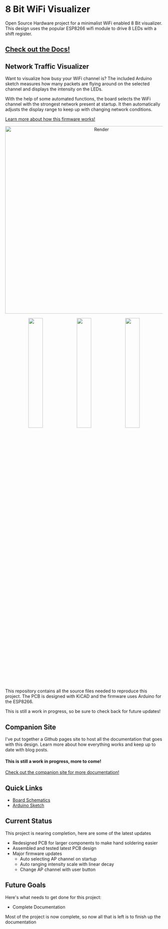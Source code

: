 # 8 Bit WiFi Visualizer
Open Source Hardware project for a minimalist WiFi enabled 8 Bit visualizer. This design uses the popular ESP8266 wifi module to drive 8 LEDs with a shift register.
<h2><a href="https://stasiselectronics.github.io/8BitWiFiVisualizer/docs/">Check out the Docs!</a></h2>
  
## Network Traffic Visualizer
Want to visualize how busy your WiFi channel is? The included Arduino sketch measures how many packets are flying around on the selected channel and displays the intensity on the LEDs.

With the help of some automated functions, the board selects the WiFi channel with the strongest network present at startup. It then automatically adjusts the display range to keep up with changing network conditions.

[Learn more about how this firmware works!](https://stasiselectronics.github.io/8BitWiFiVisualizer/docs/enclosure/automatic-firmware/)

<p align="center">
  <img src="https://raw.githubusercontent.com/ChandlerMcCowan/8BitWiFiVisualizer/master/Hardware%20Files/3D%20Model/8Bit_WiFi_Visualizer_PCBA.png" alt="Render" width="600"/>
</p>

<p align="center">
  <img src="https://github.com/stasiselectronics/8BitWiFiVisualizer/raw/gh-pages/assets/images/pcba_left.JPG" width="30%" />
  <img src="https://github.com/stasiselectronics/8BitWiFiVisualizer/raw/gh-pages/assets/images/pcba_front.JPG" width="30%" /> 
  <img src="https://github.com/stasiselectronics/8BitWiFiVisualizer/raw/gh-pages/assets/images/pcba_right.JPG" width="30%" />
</p>
This repository contains all the source files needed to reproduce this project. The PCB is designed with KiCAD and the firmware uses Arduino for the ESP8266.

This is still a work in progress, so be sure to check back for future updates!

## Companion Site
I've put together a Github pages site to host all the documentation that goes with this design. Learn more about how everything works and keep up to date with blog posts. 

<h4>This is still a work in progress, more to come!</h4>

[Check out the companion site for more documentation!](https://stasiselectronics.github.io/8BitWiFiVisualizer/)


## Quick Links
- [Board Schematics](https://github.com/stasiselectronics/8BitWiFiVisualizer/blob/master/Hardware%20Files/PDFs/8Bit_WiFi_Visualizer_Schematic.pdf)
- [Arduino Sketch](https://github.com/stasiselectronics/8BitWiFiVisualizer/blob/master/Firmware%20Files/PacketVisualizer_auto/PacketVisualizer_auto.ino)

## Current Status

This project is nearing completion, here are some of the latest updates
- Redesigned PCB for larger components to make hand soldering easier
- Assembled and tested latest PCB design
- Major firmware updates
    - Auto selecting AP channel on startup
    - Auto ranging intensity scale with linear decay
    - Change AP channel with user button

## Future Goals

Here's what needs to get done for this project:
- Complete Documentation

Most of the project is now complete, so now all that is left is to finish up the documentation

